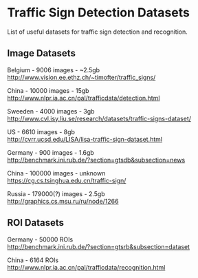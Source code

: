 # Traffic Sign Detection Datasets

List of useful datasets for traffic sign detection and recognition.

## Image Datasets

Belgium - 9006 images - ~2.5gb </br>
http://www.vision.ee.ethz.ch/~timofter/traffic_signs/

China - 10000 images - 15gb </br>
http://www.nlpr.ia.ac.cn/pal/trafficdata/detection.html

Sweeden - 4000 images - 3gb </br>
http://www.cvl.isy.liu.se/research/datasets/traffic-signs-dataset/

US - 6610 images - 8gb </br>
http://cvrr.ucsd.edu/LISA/lisa-traffic-sign-dataset.html

Germany - 900 images - 1.6gb </br>
http://benchmark.ini.rub.de/?section=gtsdb&subsection=news

China - 100000 images - unknown </br>
https://cg.cs.tsinghua.edu.cn/traffic-sign/

Russia - 179000(?) images - 2.5gb </br>
http://graphics.cs.msu.ru/ru/node/1266

## ROI Datasets

Germany - 50000 ROIs </br>
http://benchmark.ini.rub.de/?section=gtsrb&subsection=dataset

China - 6164 ROIs </br>
http://www.nlpr.ia.ac.cn/pal/trafficdata/recognition.html
